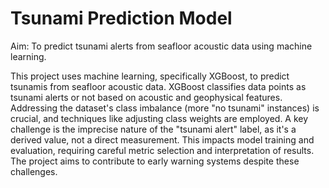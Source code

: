 # Tsunami Prediction Model

Aim: To predict tsunami alerts from seafloor acoustic data using machine learning.

This project uses machine learning, specifically XGBoost, to predict tsunamis from seafloor acoustic data.  XGBoost classifies data points as tsunami alerts or not based on acoustic and geophysical features.  Addressing the dataset's class imbalance (more "no tsunami" instances) is crucial, and techniques like adjusting class weights are employed.  A key challenge is the imprecise nature of the "tsunami alert" label, as it's a derived value, not a direct measurement.  This impacts model training and evaluation, requiring careful metric selection and interpretation of results.  The project aims to contribute to early warning systems despite these challenges.
